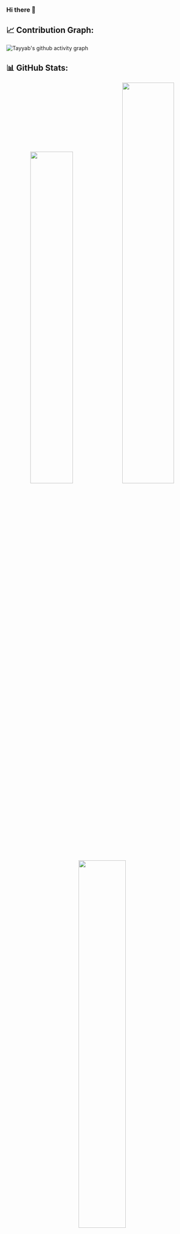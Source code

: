 ### Hi there 👋

## 📈 Contribution Graph:
<!-- [![Tayyab's github activity graph](https://github-readme-activity-graph.vercel.app/graph?username=Tayyab-Raza)](https://github.com/Tayyab-Raza/github-readme-activity-graph) -->
![Tayyab's github activity graph](https://github-readme-activity-graph.vercel.app/graph?username=nickseth71&bg_color=0d1117&color=fb8c00&line=ebbe0b&point=ffffff&area=true&hide_border=true)

## 📊 GitHub Stats:
<p align = "center">
  <img width = 47.2% src="https://github-readme-stats.vercel.app/api?username=Tayyab-Raza&theme=dark&hide_border=false&include_all_commits=true&count_private=true" />
<img width = 51.9% src="https://github-readme-streak-stats.herokuapp.com/?user=Tayyab-Raza&theme=dark&hide_border=false"/>
</p>

<p align = "center">
  
  <img width = 49.7% src="https://github-profile-summary-cards.vercel.app/api/cards/repos-per-language?username=Tayyab-Raza&theme=github_dark&hide_border=false"/>
  <img width = 49.8% src="https://github-profile-summary-cards.vercel.app/api/cards/most-commit-language?username=Tayyab-Raza&theme=github_dark&hide_border=false"/>
  
</p>

